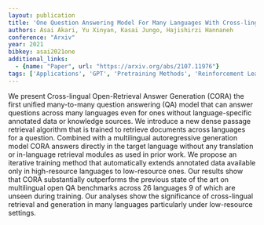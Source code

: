 ```yaml
---
layout: publication
title: 'One Question Answering Model For Many Languages With Cross-lingual Dense Passage Retrieval'
authors: Asai Akari, Yu Xinyan, Kasai Jungo, Hajishirzi Hannaneh
conference: "Arxiv"
year: 2021
bibkey: asai2021one
additional_links:
  - {name: "Paper", url: "https://arxiv.org/abs/2107.11976"}
tags: ['Applications', 'GPT', 'Pretraining Methods', 'Reinforcement Learning', 'Training Techniques']
---
```

We present Cross-lingual Open-Retrieval Answer Generation (CORA) the first unified many-to-many question answering (QA) model that can answer questions across many languages even for ones without language-specific annotated data or knowledge sources. We introduce a new dense passage retrieval algorithm that is trained to retrieve documents across languages for a question. Combined with a multilingual autoregressive generation model CORA answers directly in the target language without any translation or in-language retrieval modules as used in prior work. We propose an iterative training method that automatically extends annotated data available only in high-resource languages to low-resource ones. Our results show that CORA substantially outperforms the previous state of the art on multilingual open QA benchmarks across 26 languages 9 of which are unseen during training. Our analyses show the significance of cross-lingual retrieval and generation in many languages particularly under low-resource settings.

